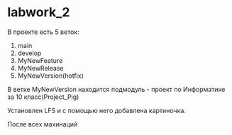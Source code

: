 # labwork_2

В проекте есть 5 веток:
1) main
2) develop
3) MyNewFeature
4) MyNewRelease
5) MyNewVersion(hotfix)

В ветке MyNewVersion находится подмодуль - проект по Информатике за 10 класс(Project_Pig)

Установлен LFS и с помощью него добавлена картиночка.

После всех махинаций 



